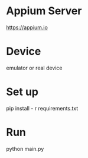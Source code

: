 # Appium Server
https://appium.io

# Device
emulator or real device

# Set up
pip install - r requirements.txt

# Run
python main.py